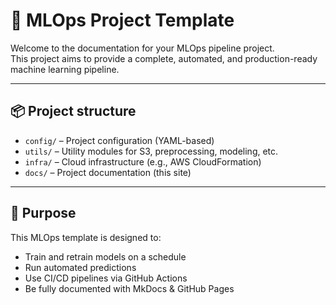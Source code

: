 # 🧠 MLOps Project Template

Welcome to the documentation for your MLOps pipeline project.  
This project aims to provide a complete, automated, and production-ready machine learning pipeline.

---

## 📦 Project structure

- `config/` – Project configuration (YAML-based)
- `utils/` – Utility modules for S3, preprocessing, modeling, etc.
- `infra/` – Cloud infrastructure (e.g., AWS CloudFormation)
- `docs/` – Project documentation (this site)

---

## 🚀 Purpose

This MLOps template is designed to:

- Train and retrain models on a schedule
- Run automated predictions
- Use CI/CD pipelines via GitHub Actions
- Be fully documented with MkDocs & GitHub Pages
